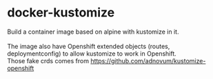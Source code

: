 # docker-kustomize

Build a container image based on alpine with kustomize in it.<br><br>
The image also have Openshift extended objects (routes, deploymentconfig) to allow kustomize to work in Openshift.<br>
Those fake crds comes from https://github.com/adnovum/kustomize-openshift